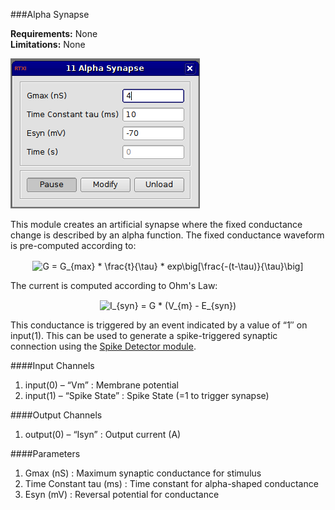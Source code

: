 ###Alpha Synapse

**Requirements:** None  
**Limitations:** None  

![Alpha Synapse GUI](alpha-synapse.png)  


<!--start-->  

This module creates an artificial synapse where the fixed conductance change is described by an alpha function. The fixed conductance waveform is pre-computed according to:  

<!--<div style="text-align:center;">G=Gmax\*(t/tau)\*exp(-(t-tau)/tau))</div>-->
<div style="text-align:center"><img src="http://www.sciweavers.org/tex2img.php?eq=G%20%3D%20G_%7Bmax%7D%20%2A%20%20%5Cfrac%7Bt%7D%7B%5Ctau%7D%20%2A%20%20exp%5Cbig%5B%5Cfrac%7B-%28t-%5Ctau%29%7D%7B%5Ctau%7D%5Cbig%5D&bc=White&fc=Black&im=jpg&fs=12&ff=arev&edit=0" align="center" border="0" alt="G = G_{max} *  \frac{t}{\tau} *  exp\big[\frac{-(t-\tau)}{\tau}\big]" width="256" height="43" /></div>

The current is computed according to Ohm's Law:

<!--<div style="text-align:center;">Isyn=G\*(Vm-Esyn)</div>-->
<div style="text-align:center"><img src="http://www.sciweavers.org/tex2img.php?eq=I_%7Bsyn%7D%20%3D%20G%20%2A%20%28V_%7Bm%7D%20-%20E_%7Bsyn%7D%29&bc=White&fc=Black&im=jpg&fs=12&ff=arev&edit=0" align="center" border="0" alt="I_{syn} = G * (V_{m} - E_{syn})" width="181" height="21" /></div>

This conductance is triggered by an event indicated by a value of “1″ on input(1). This can be used to generate a spike-triggered synaptic connection using the [Spike Detector module](https://github.com/RTXI/spike-detector).  

<!--end-->

####Input Channels
1. input(0) – “Vm” : Membrane potential
2. input(1) – “Spike State” : Spike State (=1 to trigger synapse)

####Output Channels
1. output(0) – “Isyn” : Output current (A)

####Parameters
1. Gmax (nS) : Maximum synaptic conductance for stimulus
2. Time Constant tau (ms) : Time constant for alpha-shaped conductance
3. Esyn (mV) : Reversal potential for conductance
